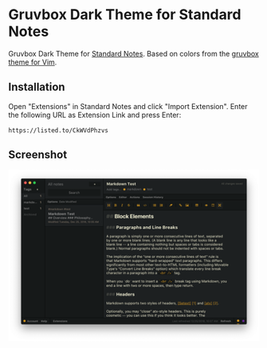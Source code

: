 # Gruvbox Dark Theme for Standard Notes

Gruvbox Dark Theme for [Standard Notes](https://standardnotes.org/). Based on colors from the [gruvbox theme for Vim](https://github.com/morhetz/gruvbox).

## Installation

Open "Extensions" in Standard Notes and click "Import Extension". Enter the following URL as Extension Link and press Enter:

```
https://listed.to/CkWVdPhzvs
```

## Screenshot

![Gruvbox Dark Theme for Standard Notes](preview.png)
